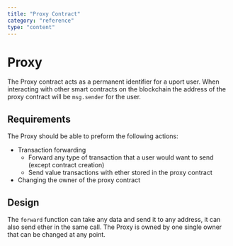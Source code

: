 ```yaml
---
title: "Proxy Contract"
category: "reference"
type: "content"
---
```


# Proxy
The Proxy contract acts as a permanent identifier for a uport user. When interacting with other smart contracts on the blockchain the address of the proxy contract will be `msg.sender` for the user.

## Requirements
The Proxy should be able to preform the following actions:
* Transaction forwarding
    - Forward any type of transaction that a user would want to send (except contract creation)
    - Send value transactions with ether stored in the proxy contract
* Changing the owner of the proxy contract

## Design
The `forward` function can take any data and send it to any address, it can also send ether in the same call. The Proxy is owned by one single owner that can be changed at any point.